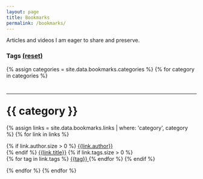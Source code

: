 ```yaml
---
layout: page
title: Bookmarks
permalink: /bookmarks/
---
```


Articles and videos I am eager to share and preserve.

<a href="/feed/bookmarks.xml"><i class="svg-icon rss"></i></a>

<h3> Tags <a href="?"> (reset) </a></h3>
<div id="tag-holder"></div>

{% assign categories = site.data.bookmarks.categories %}
{% for category in categories %}
<h1 class="block" id="{{category}}"><hr/>{{ category }} </h1>
{% assign links = site.data.bookmarks.links | where: 'category', category %}
{% for link in links %}
<p class="block" data-category="{{category}}">
{% if link.author.size > 0 %}
<a href="?author={{link.author}}" class="hover bookmarks-author" data-author="{{link.author}}"> {{link.author}} </a><br/>
{% endif %}
<a href="{{link.url}}" class="hover">{{link.title}}</a>
{% if link.tags.size > 0 %}
<br/>
{% for tag in link.tags %}
<a href="?tags={{tag}}" class="bookmarks-tag" data-tag="{{tag}}"> {{tag}} </a>
{% endfor %}
{% endif %}
</p>
{% endfor %}
{% endfor %}

<script>

function addTag(tagName){
  var aNode = document.createElement("a");
  aNode.href = '?tags=' + tagName;
  aNode.className = "bookmarks-tag";
  var textnode = document.createTextNode(tagName);
  aNode.appendChild(textnode);
  document.getElementById("tag-holder").appendChild(aNode);
}
var siteData = {{ site.data | jsonify }}.bookmarks;
var allTags = {};
for (var li = 0; li < siteData.links.length; li++){
  var link = siteData.links[li];
  for (var ti = 0; ti < link.tags.length; ti++){
    var tag = link.tags[ti];
    allTags[tag] = true;
  }
}
var sortedTags = Object.keys(allTags).sort();
for (var ti = 0; ti < sortedTags.length; ti++){
  var tag = sortedTags[ti];
  addTag(tag);
}

var read_url_param = function(param_name, as_list){
  as_list = as_list || false;
  var vars = {};
  var q = document.URL.split('?')[1];
  if(q != undefined){
    q = q.split('&');
    for(var i = 0; i < q.length; i++){
      var param = q[i].split('=');
      var name = param[0];
      var value = param[1];
      vars[name] = vars[name] || [];
      vars[name].push(value);
    }
  }
  if (vars.hasOwnProperty(param_name)){
    if (vars[param_name].length == 1 && !as_list){
      return vars[param_name][0];
    }
    return vars[param_name];
  }
  return null;
};

var hideElement = function(element){
  element.className += " hide";
}

var showElement = function(element){
  element.className += " show";
}

var filterBookmarks = function(filterTags, tagClass, tagData){
  for (var ft = 0; ft < filterTags.length; ft++){
    var filterTag = filterTags[ft];
    var tags = document.getElementsByClassName(tagClass);
    for (var i = 0; i < tags.length; i++) {
      var tag = tags[i];
      if (tag.getAttribute(tagData) == filterTag){
        showElement(tag.parentElement);
        var category = tag.parentElement.getAttribute("data-category");
        var header = document.getElementById(category);
        showElement(header);
      }
    }
  }
  var toHide = document.querySelectorAll(".block:not(.show)");
  for (var i = 0; i < toHide.length; i++){
    var block = toHide[i];
    hideElement(block);
  }
}

var filter = read_url_param("tags", true);
if (filter){
  filterBookmarks(filter, 'bookmarks-tag', 'data-tag');
} else {
  var author = read_url_param("author");
  if (author){
    author = author.split("%20").join(" ");
    filterBookmarks([author], 'bookmarks-author', 'data-author');
  }
}
</script>
